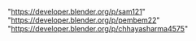 "https://developer.blender.org/p/sam121"
"https://developer.blender.org/p/pembem22"
"https://developer.blender.org/p/chhayasharma4575"
 

